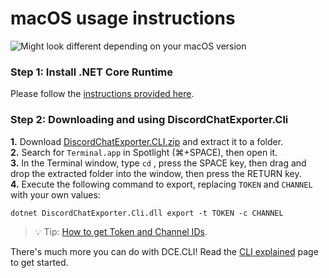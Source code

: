 # macOS usage instructions

![Might look different depending on your macOS version](https://i.imgur.com/gA8jFjJ.png)

### Step 1: Install .NET Core Runtime
Please follow the [instructions provided here](https://github.com/Tyrrrz/DiscordChatExporter/wiki/Install-.NET-Core-runtime).

### Step 2: Downloading and using DiscordChatExporter.Cli
**1.** Download [DiscordChatExporter.CLI.zip](https://github.com/Tyrrrz/DiscordChatExporter/releases/latest) and extract it to a folder.<br/>
**2.** Search for `Terminal.app` in Spotlight (⌘+SPACE), then open it.<br/>
**3.** In the Terminal window, type `cd` , press the SPACE key, then drag and drop the extracted folder into the window, then press the RETURN key.<br/>
**4.** Execute the following command to export, replacing `TOKEN` and `CHANNEL` with your own values:

    dotnet DiscordChatExporter.Cli.dll export -t TOKEN -c CHANNEL

> 💡 Tip: [How to get Token and Channel IDs](https://github.com/Tyrrrz/DiscordChatExporter/wiki/Obtaining-Token-and-Channel-IDs). 

There's much more you can do with DCE.CLI! Read the [CLI explained](https://github.com/Tyrrrz/DiscordChatExporter/blob/master/.docs/GUI%2C-CLI-and-Formats-explained.md#dcecli-commands-) page to get started.